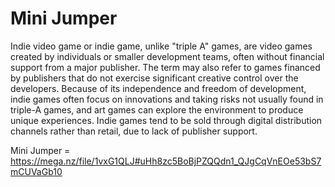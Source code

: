 # Mini Jumper

Indie video game or indie game, unlike "triple A" games, are video games created by individuals or smaller development teams, often without financial support from a major publisher. The term may also refer to games financed by publishers that do not exercise significant creative control over the developers.
Because of its independence and freedom of development, indie games often focus on innovations and taking risks not usually found in triple-A games, and art games can explore the environment to produce unique experiences. Indie games tend to be sold through digital distribution channels rather than retail, due to lack of publisher support.

Mini Jumper = https://mega.nz/file/1vxG1QLJ#uHh8zc5BoBjPZQQdn1_QJgCqVnEOe53bS7mCUVaGb10
